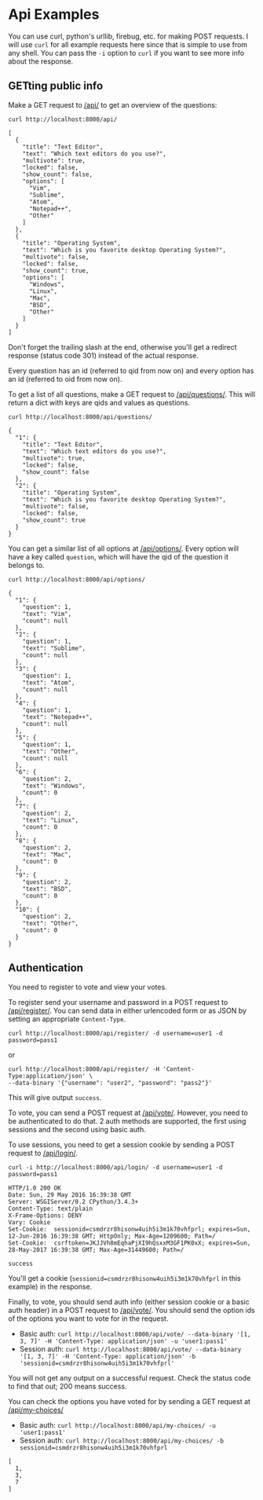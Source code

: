 # Api Examples

You can use curl, python's urllib, firebug, etc. for making POST requests.
I will use `curl` for all example requests here since that is simple to use from any shell.
You can pass the `-i` option to `curl` if you want to see more info about the response.

## GETting public info

Make a GET request to [/api/](http://localhost:8000/api/) to get an overview of the questions:

    curl http://localhost:8000/api/

```
[
  {
    "title": "Text Editor",
    "text": "Which text editors do you use?",
    "multivote": true,
    "locked": false,
    "show_count": false,
    "options": [
      "Vim",
      "Sublime",
      "Atom",
      "Notepad++",
      "Other"
    ]
  },
  {
    "title": "Operating System",
    "text": "Which is you favorite desktop Operating System?",
    "multivote": false,
    "locked": false,
    "show_count": true,
    "options": [
      "Windows",
      "Linux",
      "Mac",
      "BSD",
      "Other"
    ]
  }
]
```

Don't forget the trailing slash at the end, otherwise you'll get a redirect response (status code 301) instead of the actual response.

Every question has an id (referred to qid from now on) and every option has an id (referred to oid from now on).

To get a list of all questions, make a GET request to [/api/questions/](http://localhost:8000/api/questions/).
This will return a dict with keys are qids and values as questions.

    curl http://localhost:8000/api/questions/

```
{
  "1": {
    "title": "Text Editor",
    "text": "Which text editors do you use?",
    "multivote": true,
    "locked": false,
    "show_count": false
  },
  "2": {
    "title": "Operating System",
    "text": "Which is you favorite desktop Operating System?",
    "multivote": false,
    "locked": false,
    "show_count": true
  }
}
```

You can get a similar list of all options at [/api/options/](http://localhost:8000/api/options/).
Every option will have a key called `question`, which will have the qid of the question it belongs to.

    curl http://localhost:8000/api/options/

```
{
  "1": {
    "question": 1,
    "text": "Vim",
    "count": null
  },
  "2": {
    "question": 1,
    "text": "Sublime",
    "count": null
  },
  "3": {
    "question": 1,
    "text": "Atom",
    "count": null
  },
  "4": {
    "question": 1,
    "text": "Notepad++",
    "count": null
  },
  "5": {
    "question": 1,
    "text": "Other",
    "count": null
  },
  "6": {
    "question": 2,
    "text": "Windows",
    "count": 0
  },
  "7": {
    "question": 2,
    "text": "Linux",
    "count": 0
  },
  "8": {
    "question": 2,
    "text": "Mac",
    "count": 0
  },
  "9": {
    "question": 2,
    "text": "BSD",
    "count": 0
  },
  "10": {
    "question": 2,
    "text": "Other",
    "count": 0
  }
}
```

## Authentication

You need to register to vote and view your votes.

To register send your username and password in a POST request to [/api/register/](http://localhost:8000/api/register/).
You can send data in either urlencoded form or as JSON by setting an appropriate `Content-Type`.

    curl http://localhost:8000/api/register/ -d username=user1 -d password=pass1

or

    curl http://localhost:8000/api/register/ -H 'Content-Type:application/json' \
    --data-binary '{"username": "user2", "password": "pass2"}'

This will give output `success`.

To vote, you can send a POST request at [/api/vote/](http://localhost:8000/api/vote/).
However, you need to be authenticated to do that.
2 auth methods are supported, the first using sessions and the second using basic auth.

To use sessions, you need to get a session cookie by sending a POST request to [/api/login/](http://localhost:8000/api/login/).

    curl -i http://localhost:8000/api/login/ -d username=user1 -d password=pass1

```
HTTP/1.0 200 OK
Date: Sun, 29 May 2016 16:39:38 GMT
Server: WSGIServer/0.2 CPython/3.4.3+
Content-Type: text/plain
X-Frame-Options: DENY
Vary: Cookie
Set-Cookie:  sessionid=csmdrzr8hisonw4uih5i3m1k70vhfprl; expires=Sun, 12-Jun-2016 16:39:38 GMT; HttpOnly; Max-Age=1209600; Path=/
Set-Cookie:  csrftoken=JKJJVh8mEqhaPjXI9hQsxxM3GF1PK0xX; expires=Sun, 28-May-2017 16:39:38 GMT; Max-Age=31449600; Path=/

success

```

You'll get a cookie (`sessionid=csmdrzr8hisonw4uih5i3m1k70vhfprl` in this example) in the response.

Finally, to vote, you should send auth info (either session cookie or a basic auth header)
in a POST request to [/api/vote/](http://localhost:8000/api/vote/).
You should send the option ids of the options you want to vote for in the request.

* Basic auth: `curl http://localhost:8000/api/vote/ --data-binary '[1, 3, 7]' -H 'Content-Type: application/json' -u 'user1:pass1'`
* Session auth: `curl http://localhost:8000/api/vote/ --data-binary '[1, 3, 7]' -H 'Content-Type: application/json' -b 'sessionid=csmdrzr8hisonw4uih5i3m1k70vhfprl'`

You will not get any output on a successful request.
Check the status code to find that out; 200 means success.

You can check the options you have voted for by sending a GET request at [/api/my-choices/](http://localhost:8000/api/my-choices/)

* Basic auth: `curl http://localhost:8000/api/my-choices/ -u 'user1:pass1'`
* Session auth: `curl http://localhost:8000/api/my-choices/ -b sessionid=csmdrzr8hisonw4uih5i3m1k70vhfprl`

```
[
  1,
  3,
  7
]
```
